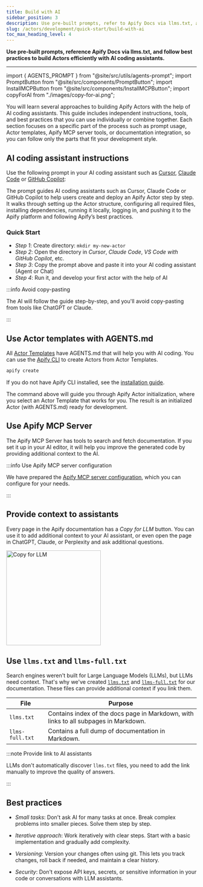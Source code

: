 ```yaml
---
title: Build with AI
sidebar_position: 3
description: Use pre-built prompts, refer to Apify Docs via llms.txt, and follow best practices for effective vibe coding.
slug: /actors/development/quick-start/build-with-ai
toc_max_heading_level: 4
---
```


**Use pre-built prompts, reference Apify Docs via llms.txt, and follow best practices to build Actors efficiently with AI coding assistants.**

---

import { AGENTS_PROMPT } from "@site/src/utils/agents-prompt";
import PromptButton from "@site/src/components/PromptButton";
import InstallMCPButton from "@site/src/components/InstallMCPButton";
import copyForAI from "./images/copy-for-ai.png";

You will learn several approaches to building Apify Actors with the help of AI coding assistants. This guide includes independent instructions, tools, and best practices that you can use individually or combine together. Each section focuses on a specific part of the process such as prompt usage, Actor templates, Apify MCP server tools, or documentation integration, so you can follow only the parts that fit your development style.

## AI coding assistant instructions

Use the following prompt in your AI coding assistant such as [Cursor](https://www.cursor.com/), [Claude Code](https://www.claude.com/product/claude-code) or [GitHub Copilot](https://github.com/features/copilot):

<PromptButton prompt={AGENTS_PROMPT} title="Use pre-built prompt for your AI coding assistant" />

The prompt guides AI coding assistants such as Cursor, Claude Code or GitHub Copilot to help users create and deploy an Apify Actor step by step. It walks through setting up the Actor structure, configuring all required files, installing dependencies, running it locally, logging in, and pushing it to the Apify platform and following Apify’s best practices.

### Quick Start

- _Step 1_: Create directory: `mkdir my-new-actor`
- _Step 2_: Open the directory in _Cursor_, _Claude Code_, _VS Code with GitHub Copilot_, etc.
- _Step 3_: Copy the prompt above and paste it into your AI coding assistant (Agent or Chat)
- _Step 4_: Run it, and develop your first actor with the help of AI

:::info Avoid copy-pasting

The AI will follow the guide step-by-step, and you'll avoid copy-pasting from tools like ChatGPT or Claude.

:::

## Use Actor templates with AGENTS.md

All [Actor Templates](https://apify.com/templates) have AGENTS.md that will help you with AI coding. You can use the [Apify CLI](/cli/docs) to create Actors from Actor Templates.

```bash
apify create
```

If you do not have Apify CLI installed, see the [installation guide](/cli/docs/installation).

The command above will guide you through Apify Actor initialization, where you select an Actor Template that works for you. The result is an initialized Actor (with AGENTS.md) ready for development.

## Use Apify MCP Server

The Apify MCP Server has tools to search and fetch documentation. If you set it up in your AI editor, it will help you improve the generated code by providing additional context to the AI.

:::info Use Apify MCP server configuration

We have prepared the [Apify MCP server configuration](https://mcp.apify.com/), which you can configure for your needs.

:::

## Provide context to assistants

Every page in the Apify documentation has a _Copy for LLM_ button. You can use it to add additional context to your AI assistant, or even open the page in ChatGPT, Claude, or Perplexity and ask additional questions.

<img src={copyForAI} alt="Copy for LLM" width="250" />

## Use `llms.txt` and `llms-full.txt`

Search engines weren't built for Large Language Models (LLMs), but LLMs need context. That's why we've created [`llms.txt`](https://docs.apify.com/llms.txt) and [`llms-full.txt`](https://docs.apify.com/llms-full.txt) for our documentation. These files can provide additional context if you link them.

<table>
  <thead>
    <tr>
      <th>File</th>
      <th>Purpose</th>
    </tr>
  </thead>
  <tbody>
    <tr>
      <td><code>llms.txt</code></td>
      <td>Contains index of the docs page in Markdown, with links to all subpages in Markdown.</td>
    </tr>
    <tr>
      <td>
        <code style={{ whiteSpace: 'nowrap' }}>llms-full.txt</code>
      </td>
      <td>Contains a full dump of documentation in Markdown.</td>
    </tr>
  </tbody>
</table>

:::note Provide link to AI assistants

LLMs don't automatically discover `llms.txt` files, you need to add the link manually to improve the quality of answers.

:::

## Best practices

- _Small tasks_: Don't ask AI for many tasks at once. Break complex problems into smaller pieces. Solve them step by step.

- _Iterative approach_: Work iteratively with clear steps. Start with a basic implementation and gradually add complexity.

- _Versioning_: Version your changes often using git. This lets you track changes, roll back if needed, and maintain a clear history.

- _Security_: Don't expose API keys, secrets, or sensitive information in your code or conversations with LLM assistants.
